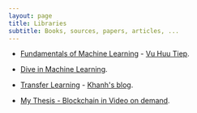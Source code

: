 ```yaml
---
layout: page
title: Libraries
subtitle: Books, sources, papers, articles, ...
---
```


- [Fundamentals of Machine Learning](https://github.com/tiepvupsu/ebookMLCB/blob/master/book_ML.pdf) - [Vu Huu Tiep](https://github.com/tiepvupsu).

- [Dive in Machine Learning](https://d2l.aivivn.com/intro_vn.html).

- [Transfer Learning](https://phamdinhkhanh.github.io/2020/04/15/TransferLearning.html?fbclid=IwAR3BE1eovkrwvX4ymA_dy9VbAzSudOd_7au2nyR4bweRO5gCPn1agJOuRBc) - [Khanh's blog](https://phamdinhkhanh.github.io/home).

- [My Thesis - Blockchain in Video on demand](/docs/NguyenHoaiNam_20-N15DCVT036.pdf).
